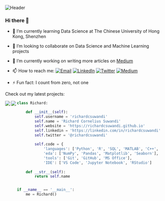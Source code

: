 ![Header](https://github.com/richardcsuwandi/richardcsuwandi.github.io/blob/master/images/black-header-cut.png?raw=true)
### Hi there 👋
- 🌱 I’m currently learning Data Science at The Chinese University of Hong Kong, Shenzhen
- 👯 I’m looking to collaborate on Data Science and Machine Learning projects
- 🔭 I’m currently working on writing more articles on [Medium](https://www.medium.com/@richardcsuwandi)
- 📫 How to reach me: [![Email](https://github.com/paulrobertlloyd/socialmediaicons/blob/main/email-16x16.png?raw=true)](mailto:richardcsuwandi@gmail.com)
                      [![LinkedIn](https://github.com/paulrobertlloyd/socialmediaicons/blob/main/linkedin-16x16.png?raw=true)](https://www.linkedin.com/in/richardcsuwandi)
                      [![Twitter](https://github.com/paulrobertlloyd/socialmediaicons/blob/main/twitter-16x16.png?raw=true)](https://www.twitter.com/richardcsuwandi)
                      [![Medium](https://raw.githubusercontent.com/richardcsuwandi/richardcsuwandi.github.io/master/images/favicons/medium-16x16.png)](https://www.medium.com/@richardcsuwandi)

- ⚡ Fun fact: I count from zero, not one

Check out my latest projects:

<a href="https://github.com/richardcsuwandi/chinese-calligraphy-classifier">
  <img align="left" src="https://github-readme-stats.vercel.app/api/pin/?username=richardcsuwandi&repo=chinese-calligraphy-classifier" />
</a>
<a href="https://github.com/richardcsuwandi/img-enhancer-and-detector">
  <img align="left" src="https://github-readme-stats.vercel.app/api/pin/?username=richardcsuwandi&repo=img-enhancer-and-detector" />
</a>

<!--
[![Repo Card](https://github-readme-stats.vercel.app/api/pin/?username=richardcsuwandi&repo=chinese-calligraphy-classifier)](https://github.com/anuraghazra/github-readme-stats)
-->

<!--
**richardcsuwandi/richardcsuwandi** is a ✨ _special_ ✨ repository because its `README.md` (this file) appears on your GitHub profile.
Here are some ideas to get you started:
- 🤔 I’m looking for help with ...
- 💬 Ask me about ...
- 😄 Pronouns: ...
-->

```python
class Richard:

    def __init__(self):
        self.username = 'richardcsuwandi'
        self.name = 'Richard Cornelius Suwandi'
        self.website = 'https://richardcsuwandi.github.io'
        self.linkedin = 'https://linkedin.com/in/richardcsuwandi'
        self.twitter = '@richardcsuwandi'
        
        self.code = {
            'languages': ['Python', 'R', 'SQL', 'MATLAB', 'C++', 'Bash'],
            'eda': ['NumPy', 'Pandas', 'Matplotlib', 'Seaborn'],
            'tools': ['Git', 'GitHub', 'MS Office'],
            'IDE': ['VS Code', 'Jupyter Notebook', 'RStudio']
        
    def __str__(self):
        return self.name


if __name__ == '__main__':
    me = Richard()
```
